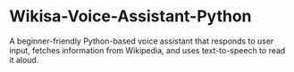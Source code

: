 # Wikisa-Voice-Assistant-Python
A beginner-friendly Python-based voice assistant that responds to user input, fetches information from Wikipedia, and uses text-to-speech to read it aloud.
